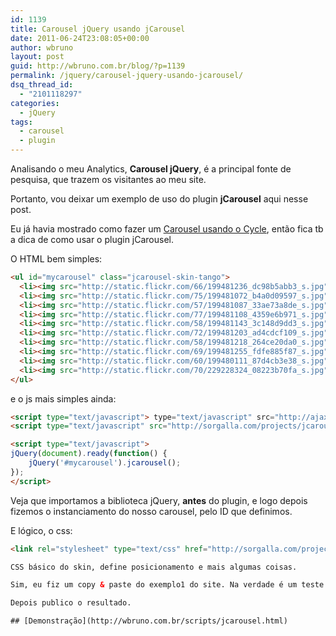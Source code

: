 ```yaml
---
id: 1139
title: Carousel jQuery usando jCarousel
date: 2011-06-24T23:08:05+00:00
author: wbruno
layout: post
guid: http://wbruno.com.br/blog/?p=1139
permalink: /jquery/carousel-jquery-usando-jcarousel/
dsq_thread_id:
  - "2101118297"
categories:
  - jQuery
tags:
  - carousel
  - plugin
---
```

Analisando o meu Analytics, **Carousel jQuery**, é a principal fonte de pesquisa, que trazem os visitantes ao meu site.

Portanto, vou deixar um exemplo de uso do plugin **jCarousel** aqui nesse post.

<!--more-->

Eu já havia mostrado como fazer um [Carousel usando o Cycle](https://wbruno.com.br/jquery/carousel-jquery-usando-cycle/), então fica tb a dica de como usar o plugin jCarousel.

O HTML bem simples:

``` html
<ul id="mycarousel" class="jcarousel-skin-tango">
  <li><img src="http://static.flickr.com/66/199481236_dc98b5abb3_s.jpg" width="75" height="75" alt="" /></li>
  <li><img src="http://static.flickr.com/75/199481072_b4a0d09597_s.jpg" width="75" height="75" alt="" /></li>
  <li><img src="http://static.flickr.com/57/199481087_33ae73a8de_s.jpg" width="75" height="75" alt="" /></li>
  <li><img src="http://static.flickr.com/77/199481108_4359e6b971_s.jpg" width="75" height="75" alt="" /></li>
  <li><img src="http://static.flickr.com/58/199481143_3c148d9dd3_s.jpg" width="75" height="75" alt="" /></li>
  <li><img src="http://static.flickr.com/72/199481203_ad4cdcf109_s.jpg" width="75" height="75" alt="" /></li>
  <li><img src="http://static.flickr.com/58/199481218_264ce20da0_s.jpg" width="75" height="75" alt="" /></li>
  <li><img src="http://static.flickr.com/69/199481255_fdfe885f87_s.jpg" width="75" height="75" alt="" /></li>
  <li><img src="http://static.flickr.com/60/199480111_87d4cb3e38_s.jpg" width="75" height="75" alt="" /></li>
  <li><img src="http://static.flickr.com/70/229228324_08223b70fa_s.jpg" width="75" height="75" alt="" /></li>
</ul>
```
e o js mais simples ainda:

``` html
<script type="text/javascript"> type="text/javascript" src="http://ajax.googleapis.com/ajax/libs/jquery/1.6.1/jquery.min.js"></script> http://wbruno.com.br/scripts/jcarousel.html
<script type="text/javascript" src="http://sorgalla.com/projects/jcarousel/lib/jquery.jcarousel.min.js"></script>

<script type="text/javascript">
jQuery(document).ready(function() {
    jQuery('#mycarousel').jcarousel();
});
</script>
```

Veja que importamos a biblioteca jQuery, **antes** do plugin, e logo depois fizemos o instanciamento do nosso carousel, pelo ID que definimos.

E lógico, o css:

``` html
<link rel="stylesheet" type="text/css" href="http://sorgalla.com/projects/jcarousel/skins/tango/skin.css" /> ```

CSS básico do skin, define posicionamento e mais algumas coisas.

Sim, eu fiz um copy & paste do exemplo1 do site. Na verdade é um teste de SEO.

Depois publico o resultado.

## [Demonstração](http://wbruno.com.br/scripts/jcarousel.html)
